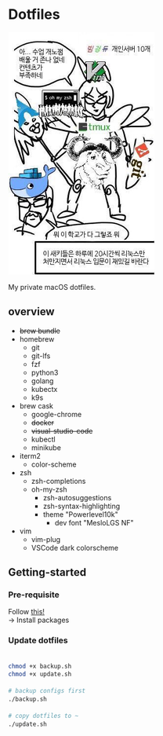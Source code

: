 # Dotfiles
![vimprincess](docs/vimprincess.jpg)

My private macOS dotfiles.

## overview

- ~~brew bundle~~
- homebrew
  - git
  - git-lfs
  - fzf
  - python3
  - golang
  - kubectx
  - k9s
- brew cask
  - google-chrome
  - ~~docker~~
  - ~~visual-studio-code~~
  - kubectl
  - minikube
- iterm2
  - color-scheme
- zsh
  - zsh-completions
  - oh-my-zsh
    - zsh-autosuggestions
    - zsh-syntax-highlighting
    - theme "Powerlevel10k"
      - dev font "MesloLGS NF"
- vim
  - vim-plug
  - VSCode dark colorscheme

## Getting-started

### Pre-requisite

Follow [this!](./docs/guide.md)  
-> Install packages

### Update dotfiles

```bash

chmod +x backup.sh
chmod +x update.sh

# backup configs first
./backup.sh

# copy dotfiles to ~
./update.sh

```
